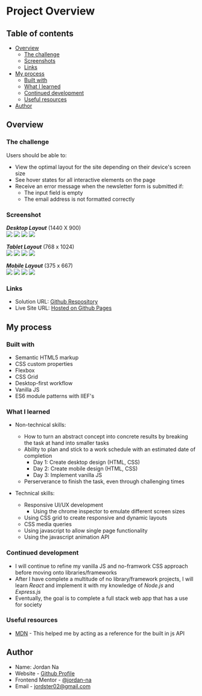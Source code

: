 # Project Overview

## Table of contents

-  [Overview](#overview)
   -  [The challenge](#the-challenge)
   -  [Screenshots](#screenshots)
   -  [Links](#links)
-  [My process](#my-process)
   -  [Built with](#built-with)
   -  [What I learned](#what-i-learned)
   -  [Continued development](#continued-development)
   -  [Useful resources](#useful-resources)
-  [Author](#author)

## Overview

### The challenge

Users should be able to:

- View the optimal layout for the site depending on their device's screen size
- See hover states for all interactive elements on the page
- Receive an error message when the newsletter form is submitted if:
  - The input field is empty
  - The email address is not formatted correctly

### Screenshot

***Desktop Layout*** (1440 X 900)\
![](./screenshots/desktop/home-desktop.png)
![](./screenshots/desktop/destination-desktop.png)
![](./screenshots/desktop/crew-desktop.png)
![](./screenshots/desktop/technology-desktop.png)

***Tablet Layout*** (768 x 1024)\
![](./screenshots/tablet/home-tablet.png)
![](./screenshots/tablet/destination-tablet.png)
![](./screenshots/tablet/crew-tablet.png)
![](./screenshots/tablet/technology-tablet.png)

***Mobile Layout*** (375 x 667) \
![](./screenshots/mobile/home-mobile.png)
![](./screenshots/mobile/destination-mobile.png)
![](./screenshots/mobile/crew-mobile.png)
![](./screenshots/mobile/technology-mobile.png)

### Links

- Solution URL: [Github Respository](https://github.com/jordan-na/Space-Tourism-Multi-Page-App.git)
- Live Site URL: [Hosted on Github Pages](https://jordan-na.github.io/Space-Tourism-Multi-Page-App/)

## My process

### Built with

- Semantic HTML5 markup
- CSS custom properties
- Flexbox
- CSS Grid
- Desktop-first workflow
- Vanilla JS
- ES6 module patterns with IIEF's

### What I learned

-  Non-technical skills:

   -  How to turn an abstract concept into concrete results by breaking the task at hand into smaller tasks
   -  Ability to plan and stick to a work schedule with an estimated date of completion
      -  Day 1: Create desktop design (HTML, CSS)
      -  Day 2: Create mobile design (HTML, CSS)
      -  Day 3: Implement vanilla JS
   -  Perserverance to finish the task, even through challenging times

-  Technical skills:
   -  Responsive UI/UX development
      -  Using the chrome inspector to emulate different screen sizes
   -  Using CSS grid to create responsive and dynamic layouts
   -  CSS media queries
   - Using javascript to allow single page functionality
   - Using the javascript animation API


### Continued development

-  I will continue to refine my vanilla JS and no-framwork CSS approach before moving onto libraries/frameworks
-  After I have complete a multitude of no library/framework projects, I will learn _React_ and implement it with my knowledge of _Node.js_ and _Express.js_
- Eventually, the goal is to complete a full stack web app that has a use for society

### Useful resources

-  [MDN](https://developer.mozilla.org/en-US/docs/Web/JavaScript) - This helped me by acting as a reference for the built in js API

## Author

-  Name: Jordan Na
-  Website - [Github Profile](https://github.com/jordan-na)
-  Frontend Mentor - [@jordan-na](https://www.frontendmentor.io/profile/jordan-na)
-  Email - jordster02@gmail.com